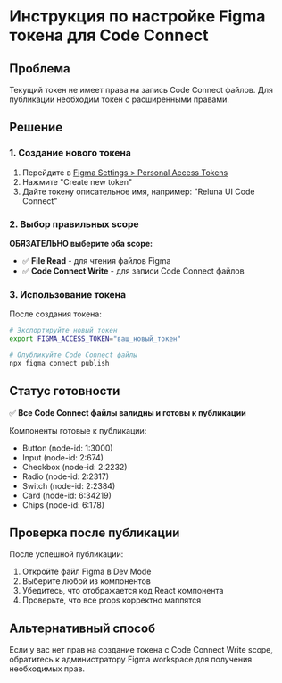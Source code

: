 # Инструкция по настройке Figma токена для Code Connect

## Проблема
Текущий токен не имеет права на запись Code Connect файлов. Для публикации необходим токен с расширенными правами.

## Решение

### 1. Создание нового токена

1. Перейдите в [Figma Settings > Personal Access Tokens](https://www.figma.com/settings)
2. Нажмите "Create new token"
3. Дайте токену описательное имя, например: "Reluna UI Code Connect"

### 2. Выбор правильных scope

**ОБЯЗАТЕЛЬНО выберите оба scope:**
- ✅ **File Read** - для чтения файлов Figma
- ✅ **Code Connect Write** - для записи Code Connect файлов

### 3. Использование токена

После создания токена:

```bash
# Экспортируйте новый токен
export FIGMA_ACCESS_TOKEN="ваш_новый_токен"

# Опубликуйте Code Connect файлы
npx figma connect publish
```

## Статус готовности

✅ **Все Code Connect файлы валидны и готовы к публикации**

Компоненты готовые к публикации:
- Button (node-id: 1:3000)
- Input (node-id: 2:674)  
- Checkbox (node-id: 2:2232)
- Radio (node-id: 2:2317)
- Switch (node-id: 2:2384)
- Card (node-id: 6:34219)
- Chips (node-id: 6:178)

## Проверка после публикации

После успешной публикации:
1. Откройте файл Figma в Dev Mode
2. Выберите любой из компонентов
3. Убедитесь, что отображается код React компонента
4. Проверьте, что все props корректно маппятся

## Альтернативный способ

Если у вас нет прав на создание токена с Code Connect Write scope, обратитесь к администратору Figma workspace для получения необходимых прав. 